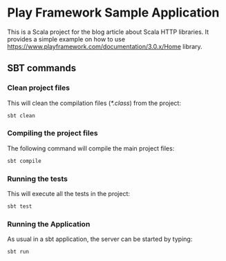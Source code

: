 # Play Framework Sample Application

This is a Scala project for the blog article about Scala HTTP libraries.
It provides a simple example on how to use https://www.playframework.com/documentation/3.0.x/Home library.

## SBT commands

### Clean project files

This will clean the compilation files (_*.class_) from the project:

```bash
sbt clean
```

### Compiling the project files

The following command will compile the main project files:

```bash
sbt compile
```

### Running the tests

This will execute all the tests in the project:

```bash
sbt test
```

### Running the Application

As usual in a sbt application, the server can be started by typing:

```bash
sbt run
```
